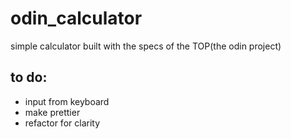 # odin_calculator
simple calculator built with the specs of the TOP(the odin project)

## to do:
- input from keyboard
- make prettier
- refactor for clarity